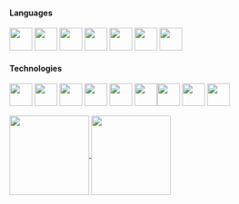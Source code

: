 #### Languages
<img height=40 src="https://cdn.jsdelivr.net/gh/devicons/devicon@latest/icons/csharp/csharp-original.svg" /> <img height=40 src="https://cdn.jsdelivr.net/gh/devicons/devicon@latest/icons/typescript/typescript-original.svg" /> <img height=40 src="https://cdn.jsdelivr.net/gh/devicons/devicon@latest/icons/javascript/javascript-original.svg" /> <img height=40 src="https://cdn.jsdelivr.net/gh/devicons/devicon@latest/icons/swift/swift-original.svg" /> <img height=40 src="https://cdn.jsdelivr.net/gh/devicons/devicon@latest/icons/css3/css3-original.svg" /> <img height=40 src="https://cdn.jsdelivr.net/gh/devicons/devicon@latest/icons/html5/html5-original.svg" /> <img height=40 src="https://cdn.jsdelivr.net/gh/devicons/devicon@latest/icons/graphql/graphql-plain.svg" />



#### Technologies
<img height=40 src="https://cdn.jsdelivr.net/gh/devicons/devicon@latest/icons/dotnetcore/dotnetcore-original.svg" /> <img height=40 src="https://cdn.jsdelivr.net/gh/devicons/devicon@latest/icons/react/react-original.svg" /> <img height=40 src="https://cdn.jsdelivr.net/gh/devicons/devicon@latest/icons/nodejs/nodejs-original-wordmark.svg" /> <img height=40 src="https://cdn.jsdelivr.net/gh/devicons/devicon@latest/icons/bun/bun-original.svg" /> <img height=40 src="https://cdn.jsdelivr.net/gh/devicons/devicon@latest/icons/tailwindcss/tailwindcss-original.svg" /> <img height=40 src="https://cdn.jsdelivr.net/gh/devicons/devicon@latest/icons/microsoftsqlserver/microsoftsqlserver-original.svg" /><img height=40 src="https://cdn.jsdelivr.net/gh/devicons/devicon@latest/icons/mariadb/mariadb-original.svg" />
 <img height=40 src="https://cdn.jsdelivr.net/gh/devicons/devicon@latest/icons/amazonwebservices/amazonwebservices-original-wordmark.svg" /> <img height=40 src="https://cdn.jsdelivr.net/gh/devicons/devicon@latest/icons/docker/docker-original.svg" />



<a href="https://github.com/anuraghazra/github-readme-stats">
  <img height=140 align="center" src="https://github-readme-stats.vercel.app/api/top-langs/?username=Peekaey&theme=transparent&layout=compact&langs_count=6" />
</a>
<a href="https://github.com/anuraghazra/github-readme-stats">
  <img height=140 align="center" src="https://github-readme-stats.vercel.app/api?username=Peekaey&show_icons=true&theme=transparent&hide_rank=true&card_width=400&" />
</a>


> 

<!--
**Peekaayy/Peekaayy** is a ✨ _special_ ✨ repository because its `README.md` (this file) appears on your GitHub profile.


Here are some ideas to get you started:

- 🔭 I’m currently working on ...
- 🌱 I’m currently learning ...
- 👯 I’m looking to collaborate on ...
- 🤔 I’m looking for help with ...
- 💬 Ask me about ...
- 📫 How to reach me: ...
- 😄 Pronouns: ...
- ⚡ Fun fact: ...
-->
